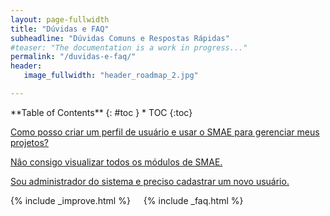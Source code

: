 ```yaml
---
layout: page-fullwidth
title: "Dúvidas e FAQ"
subheadline: "Dúvidas Comuns e Respostas Rápidas"
#teaser: "The documentation is a work in progress..."
permalink: "/duvidas-e-faq/"
header:
   image_fullwidth: "header_roadmap_2.jpg" 

---
```


<div class="row">
<div class="medium-4 medium-push-8 columns" markdown="1">
<div class="panel radius" markdown="1">
**Table of Contents**
{: #toc }
*  TOC
{:toc}

[Como posso criar um perfil de usuário e usar o SMAE para gerenciar meus projetos?](#toc)

[Nâo consigo visualizar todos os módulos de SMAE.](#toc)

[Sou administrador do sistema e preciso cadastrar um novo usuário.](#toc)

</div>
</div><!-- /.medium-4.columns -->


<div class="medium-8 medium-pull-4 columns" markdown="1">
{% include _improve.html %} 
   <div class="small-12 columns" markdown="1">
   {% include _faq.html %} 
   </div>

</div>


